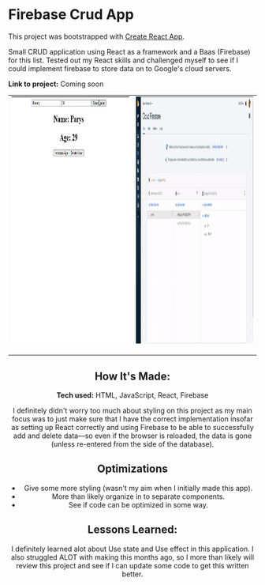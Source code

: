 # Firebase Crud App

This project was bootstrapped with [Create React App](https://github.com/facebook/create-react-app).

Small CRUD application using React as a framework and a Baas (Firebase) for this list. Tested out my React skills and challenged myself to see if I could implement firebase to store data on to Google's cloud servers.   

**Link to project:** Coming soon

<div align="center">
<table>
<tr>
<td width="50%">
<div align="center" >  
<img src="https://github.com/paryswest/Firebase-CRUD-App/blob/dba7809aab0e1ad03fe19ac2d59f8610e261f84e/CRUDFrontend.gif" alt="CrudFrontend" height="500px" width="100%" />
<br>
<br>
</div>
</td>

<td width="50%">
<div align="center" >  
<img src="https://github.com/paryswest/Firebase-CRUD-App/blob/5283c28174fe04c6317eeffdfbde6582cb09a051/CRUDFirebase.gif" alt="" height="500px" width="100%" />
<br>
<br>
</div>
</div>
</td>
</table>  


## How It's Made:

**Tech used:** HTML, JavaScript, React, Firebase

I definitely didn't worry too much about styling on this project as my main focus was to just make sure that I have the correct implementation insofar as setting up React correctly and using Firebase to be able to successfully add and delete data—so even if the browser is reloaded, the data is gone (unless re-entered from the side of the database). 

## Optimizations
- Give some more styling (wasn't my aim when I initially made this app).
- More than likely organize in to separate components.
- See if code can be optimized in some way.

## Lessons Learned:

I definitely learned alot about Use state and Use effect in this application. I also struggled ALOT with making this months ago, so I more than likely will review this project and see if I can update some code to get this written better. 
